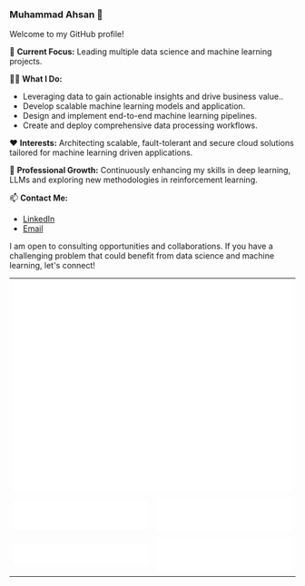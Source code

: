 ### Muhammad Ahsan 👋

Welcome to my GitHub profile!

🔭 **Current Focus:** Leading multiple data science and machine learning projects.

👨‍💻 **What I Do:**

- Leveraging data to gain actionable insights and drive business value..
- Develop scalable machine learning models and application.
- Design and implement end-to-end machine learning pipelines.
- Create and deploy comprehensive data processing workflows.

❤️ **Interests:** Architecting scalable, fault-tolerant and secure cloud solutions tailored for machine learning driven
applications.

🌱 **Professional Growth:** Continuously enhancing my skills in deep learning, LLMs and exploring new methodologies in
reinforcement learning.

📫 **Contact Me:**
- [LinkedIn](https://www.linkedin.com/in/muhammad-ahsan/)
- [Email](mailto:muhammad.ahsan@gmail.com)

I am open to consulting opportunities and collaborations. If you have a challenging problem that could benefit from data
science and machine learning, let's connect!

<!DOCTYPE html>
<html lang="en">
<head>
    <meta charset="UTF-8">
    <meta name="viewport" content="width=device-width, initial-scale=1.0">
    <title>Metrics</title>
</head>
<body>
    <table>
        <tr>
            <td colspan="2" style="text-align: center;">
                <img src="/github-metrics.svg" alt="">
            </td>
        </tr>
        <tr>
            <td style="text-align: center;">
                <img src="/metrics.plugin.languages.svg" alt="">
            </td>
            <td style="text-align: center;">
                <img src="metrics.plugin.languages.details.svg" alt="">
            </td>
        </tr>
        <tr>
            <td style="text-align: center;">
                <img src="metrics.plugin.topics.icons.svg" alt="">
            </td>
            <td style="text-align: center;">
                <img src="metrics.plugin.topics.svg" alt="">
            </td>
        </tr>
    </table>
</body>
</html>

